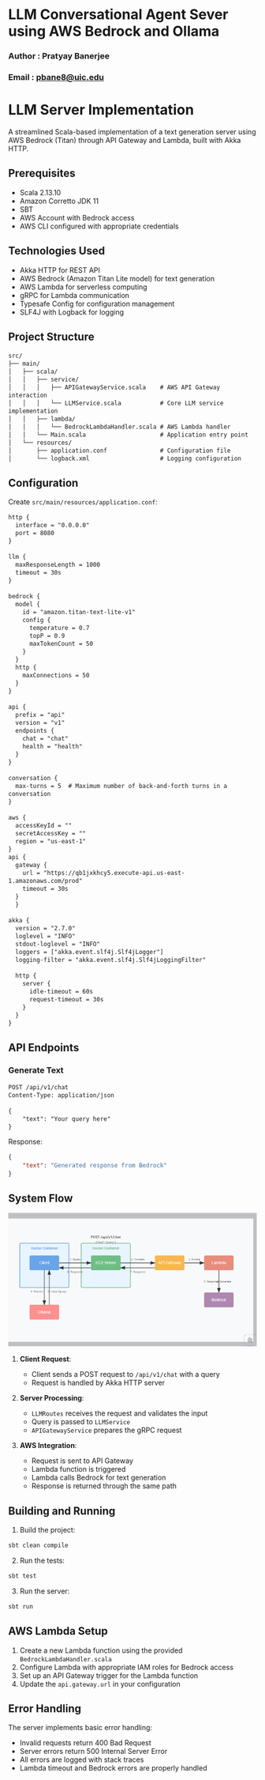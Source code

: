 # LLM Conversational Agent Sever using AWS Bedrock and Ollama

### Author : Pratyay Banerjee
### Email : pbane8@uic.edu

# LLM Server Implementation

A streamlined Scala-based implementation of a text generation server using AWS Bedrock (Titan) through API Gateway and Lambda, built with Akka HTTP.

## Prerequisites

- Scala 2.13.10
- Amazon Corretto JDK 11
- SBT
- AWS Account with Bedrock access
- AWS CLI configured with appropriate credentials

## Technologies Used

- Akka HTTP for REST API
- AWS Bedrock (Amazon Titan Lite model) for text generation
- AWS Lambda for serverless computing
- gRPC for Lambda communication
- Typesafe Config for configuration management
- SLF4J with Logback for logging

## Project Structure

```
src/
├── main/
│   ├── scala/
│   │   ├── service/
│   │   │   ├── APIGatewayService.scala    # AWS API Gateway interaction
│   │   │   └── LLMService.scala           # Core LLM service implementation
│   │   ├── lambda/
│   │   │   └── BedrockLambdaHandler.scala # AWS Lambda handler
│   │   └── Main.scala                     # Application entry point
│   └── resources/
│       ├── application.conf               # Configuration file
│       └── logback.xml                    # Logging configuration
```

## Configuration

Create `src/main/resources/application.conf`:

```hocon
http {
  interface = "0.0.0.0"
  port = 8080
}

llm {
  maxResponseLength = 1000
  timeout = 30s
}

bedrock {
  model {
    id = "amazon.titan-text-lite-v1"
    config {
      temperature = 0.7
      topP = 0.9
      maxTokenCount = 50
    }
  }
  http {
    maxConnections = 50
  }
}

api {
  prefix = "api"
  version = "v1"
  endpoints {
    chat = "chat"
    health = "health"
  }
}

conversation {
  max-turns = 5  # Maximum number of back-and-forth turns in a conversation
}

aws {
  accessKeyId = ""
  secretAccessKey = ""
  region = "us-east-1"
}
api {
  gateway {
    url = "https://qb1jxkhcy5.execute-api.us-east-1.amazonaws.com/prod"
    timeout = 30s
  }
  }

akka {
  version = "2.7.0"
  loglevel = "INFO"
  stdout-loglevel = "INFO"
  loggers = ["akka.event.slf4j.Slf4jLogger"]
  logging-filter = "akka.event.slf4j.Slf4jLoggingFilter"

  http {
    server {
      idle-timeout = 60s
      request-timeout = 30s
    }
  }
}
```

## API Endpoints

### Generate Text
```http
POST /api/v1/chat
Content-Type: application/json

{
    "text": "Your query here"
}
```

Response:
```json
{
    "text": "Generated response from Bedrock"
}
```

## System Flow

![System Architecture](System%20Flow.png)
1. **Client Request**: 
   - Client sends a POST request to `/api/v1/chat` with a query
   - Request is handled by Akka HTTP server

2. **Server Processing**:
   - `LLMRoutes` receives the request and validates the input
   - Query is passed to `LLMService`
   - `APIGatewayService` prepares the gRPC request

3. **AWS Integration**:
   - Request is sent to API Gateway
   - Lambda function is triggered
   - Lambda calls Bedrock for text generation
   - Response is returned through the same path

## Building and Running

1. Build the project:
```bash
sbt clean compile
```

2. Run the tests:
```bash
sbt test
```

3. Run the server:
```bash
sbt run
```

## AWS Lambda Setup

1. Create a new Lambda function using the provided `BedrockLambdaHandler.scala`
2. Configure Lambda with appropriate IAM roles for Bedrock access
3. Set up an API Gateway trigger for the Lambda function
4. Update the `api.gateway.url` in your configuration

## Error Handling

The server implements basic error handling:
- Invalid requests return 400 Bad Request
- Server errors return 500 Internal Server Error
- All errors are logged with stack traces
- Lambda timeout and Bedrock errors are properly handled


